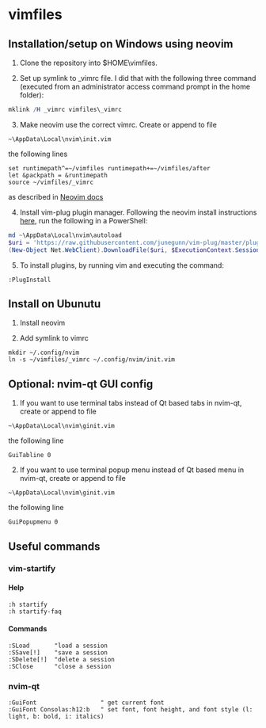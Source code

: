 # vimfiles

## Installation/setup on Windows using neovim

1. Clone the repository into $HOME\vimfiles.

2. Set up symlink to _vimrc file. I did that with the following three command (executed from an administrator access command prompt in the home folder):
```powershell
mklink /H _vimrc vimfiles\_vimrc
```


3. Make neovim use the correct vimrc. Create or append to file 
```
~\AppData\Local\nvim\init.vim
```
the following lines
```
set runtimepath^=~/vimfiles runtimepath+=~/vimfiles/after
let &packpath = &runtimepath
source ~/vimfiles/_vimrc
```
as described in [Neovim docs](https://neovim.io/doc/user/nvim.html#nvim-from-vim)

4. Install vim-plug plugin manager. Following the neovim install instructions [here](https://github.com/junegunn/vim-plug/blob/0c5f0b0528a8d7b9ced56b8f177e98f0ba4d7153/README.md#neovim), run the following in a PowerShell:
```powershell
md ~\AppData\Local\nvim\autoload
$uri = 'https://raw.githubusercontent.com/junegunn/vim-plug/master/plug.vim'
(New-Object Net.WebClient).DownloadFile($uri, $ExecutionContext.SessionState.Path.GetUnresolvedProviderPathFromPSPath("~\AppData\Local\nvim\autoload\plug.vim"))
```

5. To install plugins, by running vim and executing the command:
```
:PlugInstall
```

## Install on Ubunutu

1. Install neovim

2. Add symlink to vimrc
```
mkdir ~/.config/nvim
ln -s ~/vimfiles/_vimrc ~/.config/nvim/init.vim
```

## Optional: nvim-qt GUI config
1. If you want to use terminal tabs instead of Qt based tabs in nvim-qt, create or append to file 
```
~\AppData\Local\nvim\ginit.vim
```
the following line
```
GuiTabline 0
```

2. If you want to use terminal popup menu instead of Qt based menu in nvim-qt, create or append to file 
```
~\AppData\Local\nvim\ginit.vim
```
the following line
```
GuiPopupmenu 0
```

## Useful commands

### vim-startify
#### Help
```
:h startify
:h startify-faq
```

#### Commands
```vim
:SLoad       "load a session
:SSave[!]    "save a session
:SDelete[!]  "delete a session
:SClose      "close a session
```

### nvim-qt
```vim
:GuiFont                  " get current font
:GuiFont Consolas:h12:b   " set font, font height, and font style (l: light, b: bold, i: italics)
```

